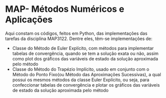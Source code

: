 # MAP- Métodos Numéricos e Aplicações

Aqui constam os códigos, feitos em Python, das implementações das tarefas da disciplina MAP3122. Dentre eles, têm-se implementações de:
- Classe do Método de Euler Explícito, com métodos para implementar tabelas de convergência, quando se tem a solução exata ou não, assim como plot dos gráficos das variáveis de estado da solução aproximada pelo método
- Classe do Método do Trapézio Implícito, usado em conjunto com o Método do Ponto Fixo(ou Método das Aproximações Sucessivas), a qual possui os mesmos métodos da classe Euler Explícito, ou seja, para confeccionar tabelas de convergência e plotar os gráficos das variáveis de estado da solução aproximada pelo método
